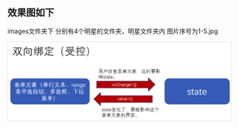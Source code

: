 

## 效果图如下
 images文件夹下 分别有4个明星的文件夹，明星文件夹内 图片序号为1-5.jpg

![image](https://github.com/lijunshuang/images/blob/master/shuangbang.png?raw=true)
